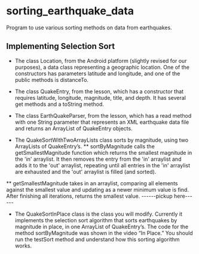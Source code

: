 # sorting_earthquake_data
Program to use various sorting methods on data from earthquakes. 

## Implementing Selection Sort

* The class Location, from the Android platform (slightly revised for our purposes), a data class representing a geographic location. One of the constructors has parameters latitude and longitude, and one of the public methods is distanceTo.

* The class QuakeEntry, from the lesson, which has a constructor that requires latitude, longitude, magnitude, title, and depth. It has several get methods and a toString method.

* The class EarthQuakeParser, from the lesson, which has a read method with one String parameter that represents an XML earthquake data file and returns an ArrayList of QuakeEntry objects.

* The QuakeSortWithTwoArrayLists class sorts by magnitude, using two ArrayLists of QuakeEntry’s. 
** sortByMagnitude calls the getSmallestMagnitude function which returns the smallest magnitude in the 'in' arraylist. It then removes the entry from the 'in' arraylist and adds it to the 'out' arraylist, repeating until all entries in the 'in' arraylist are exhausted and the 'out' arraylist is filled (and sorted). 

** getSmallestMagnitude takes in an arraylist, comparing all elements against the smallest value and updating as a newer minimum value is find. After finishing all iterations, returns the smallest value. 
------pickup here------
* The QuakeSortInPlace class is the class you will modify. Currently it implements the selection sort algorithm that sorts earthquakes by magnitude in place, in one ArrayList of QuakeEntry’s. The code for the method sortByMagnitude was shown in the video “In Place.” You should run the testSort method and understand how this sorting algorithm works. 